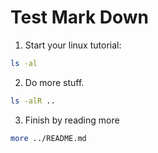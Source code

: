 # Test Mark Down


1. Start your linux tutorial:
<!--didact-command, Name:00-init.shell -->
```bash
ls -al
```

2. Do more stuff.
<!--didact-command, Name:01-fancy.shell -->
```bash
ls -alR ..
```

3. Finish by reading more
<!--didact-command, Name:02-verify.shell -->
```bash
more ../README.md
```
